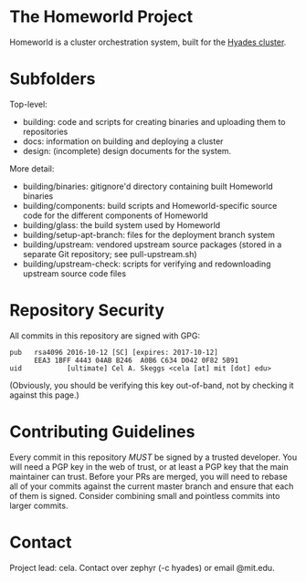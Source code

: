 # The Homeworld Project

Homeworld is a cluster orchestration system, built for the [Hyades cluster](http://hyades.mit.edu/).

# Subfolders

Top-level:

 * building: code and scripts for creating binaries and uploading them to repositories
 * docs: information on building and deploying a cluster
 * design: (incomplete) design documents for the system.

More detail:

 * building/binaries: gitignore'd directory containing built Homeworld binaries
 * building/components: build scripts and Homeworld-specific source code for the different components of Homeworld
 * building/glass: the build system used by Homeworld
 * building/setup-apt-branch: files for the deployment branch system
 * building/upstream: vendored upstream source packages (stored in a separate Git repository; see pull-upstream.sh)
 * building/upstream-check: scripts for verifying and redownloading upstream source code files

# Repository Security

All commits in this repository are signed with GPG:

    pub   rsa4096 2016-10-12 [SC] [expires: 2017-10-12]
          EEA3 1BFF 4443 04AB B246  A0B6 C634 D042 0F82 5B91
    uid           [ultimate] Cel A. Skeggs <cela [at] mit [dot] edu>

(Obviously, you should be verifying this key out-of-band, not by checking it
against this page.)

# Contributing Guidelines

Every commit in this repository *MUST* be signed by a trusted developer. You
will need a PGP key in the web of trust, or at least a PGP key that the main
maintainer can trust. Before your PRs are merged, you will need to rebase all
of your commits against the current master branch and ensure that each of them
is signed. Consider combining small and pointless commits into larger commits.

# Contact

Project lead: cela. Contact over zephyr (-c hyades) or email @mit.edu.
